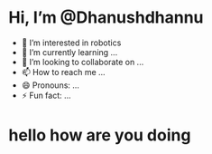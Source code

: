 # Hi, I’m @Dhanushdhannu
- 👀 I’m interested in robotics
- 🌱 I’m currently learning ...
- 💞️ I’m looking to collaborate on ...
- 📫 How to reach me ...
- 😄 Pronouns: ...
- ⚡ Fun fact: ...

<!---
Dhanushdhannu/Dhanushdhannu is a ✨ special ✨ repository because its `README.md` (this file) appears on your GitHub profile.
You can click the Preview link to take a look at your changes.
--->
# hello how are you doing 

